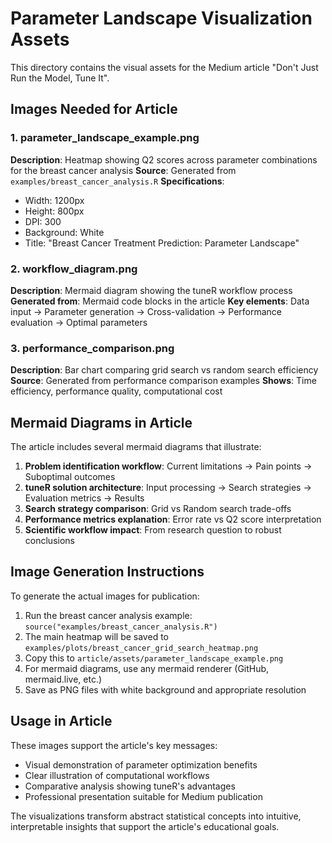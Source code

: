 # Parameter Landscape Visualization Assets

This directory contains the visual assets for the Medium article "Don't Just Run the Model, Tune It".

## Images Needed for Article

### 1. parameter_landscape_example.png
**Description**: Heatmap showing Q2 scores across parameter combinations for the breast cancer analysis
**Source**: Generated from `examples/breast_cancer_analysis.R` 
**Specifications**: 
- Width: 1200px
- Height: 800px  
- DPI: 300
- Background: White
- Title: "Breast Cancer Treatment Prediction: Parameter Landscape"

### 2. workflow_diagram.png
**Description**: Mermaid diagram showing the tuneR workflow process
**Generated from**: Mermaid code blocks in the article
**Key elements**: Data input → Parameter generation → Cross-validation → Performance evaluation → Optimal parameters

### 3. performance_comparison.png  
**Description**: Bar chart comparing grid search vs random search efficiency
**Source**: Generated from performance comparison examples
**Shows**: Time efficiency, performance quality, computational cost

## Mermaid Diagrams in Article

The article includes several mermaid diagrams that illustrate:

1. **Problem identification workflow**: Current limitations → Pain points → Suboptimal outcomes
2. **tuneR solution architecture**: Input processing → Search strategies → Evaluation metrics → Results
3. **Search strategy comparison**: Grid vs Random search trade-offs
4. **Performance metrics explanation**: Error rate vs Q2 score interpretation
5. **Scientific workflow impact**: From research question to robust conclusions

## Image Generation Instructions

To generate the actual images for publication:

1. Run the breast cancer analysis example: `source("examples/breast_cancer_analysis.R")`
2. The main heatmap will be saved to `examples/plots/breast_cancer_grid_search_heatmap.png`
3. Copy this to `article/assets/parameter_landscape_example.png`
4. For mermaid diagrams, use any mermaid renderer (GitHub, mermaid.live, etc.)
5. Save as PNG files with white background and appropriate resolution

## Usage in Article

These images support the article's key messages:
- Visual demonstration of parameter optimization benefits
- Clear illustration of computational workflows  
- Comparative analysis showing tuneR's advantages
- Professional presentation suitable for Medium publication

The visualizations transform abstract statistical concepts into intuitive, interpretable insights that support the article's educational goals.
